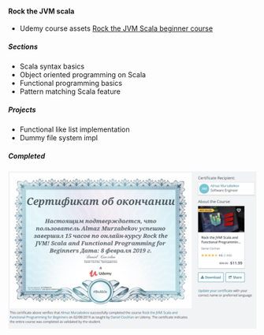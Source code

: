 #### Rock the JVM scala

- Udemy course assets [Rock the JVM Scala beginner course](https://www.udemy.com/rock-the-jvm-scala-for-beginners/)

##### Sections
- Scala syntax basics 
- Object oriented programming on Scala 
- Functional programming basics
- Pattern matching Scala feature

##### Projects
- Functional like list implementation  
- Dummy file system impl

##### Completed
![Udemy certificate](Certificate.PNG "Udemy certificate")
